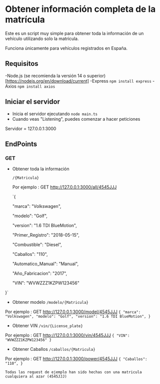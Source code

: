 # Obtener información completa de la matrícula
Este es un script muy simple para obtener toda la información de un vehículo utilizando solo la matrícula.

Funciona únicamente para vehículos registrados en España.


## Requisitos
-Node.js (se recomienda la versión 14 o superior) [https://nodejs.org/en/download/current]
-Express `npm install express`
-Axios `npm install axios`

## Iniciar el servidor
- Inicia el servidor ejecutando `node main.ts`
- Cuando veas "Listening", puedes comenzar a hacer peticiones

Servidor = 127.0.0.1:3000
## EndPoints

### GET

- Obtener toda la información

  `/{Matricula}`

  Por ejemplo : GET http://127.0.0.1:3000/all/4545JJJ


  `{


  "marca": "Volkswagen",


  "modelo": "Golf",


  "version": "1.6 TDI BlueMotion",


  "Primer_Registro": "2018-05-15",


  "Combustible": "Diesel",


  "Caballos": "110",


  "Automatico_Manual": "Manual",


  "Año_Fabricacion": "2017",


  "VIN": "WVWZZZ1KZPW123456"

  
}`

- Obtener modelo
`/modelo/{Matricula}`

Por ejemplo : GET http://127.0.0.1:3000/model/4545JJJ
`{
  "marca": "Volkswagen",
  "modelo": "Golf",
  "version": "1.6 TDI BlueMotion",
}`

- Obtener VIN
`/vin/{License_plate}`

Por ejemplo : GET http://127.0.0.1:3000/vin/4545JJJ
`{
  "VIN": "WVWZZZ1KZPW123456"
}`
- Obtener Caballos
`/caballos/{Matricula}`

Por ejemplo : GET http://127.0.0.1:3000/power/4545JJJ
`{
  "Caballos": "110",
}`



`Todas las request de ejemplo han sido hechas con una matricula cualquiera al azar (4545JJJ)`
